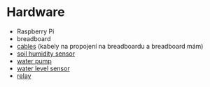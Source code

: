 # Hardware

- Raspberry Pi
- breadboard
- [cables](https://dratek.cz/arduino/1214-eses-40-x-f-m-dupont-kabel.html) (kabely na propojení na breadboardu a breadboard mám)
- [soil humidity sensor](https://dratek.cz/arduino/1399-eses-pudni-vlhkomer-pro-jednodeskove-pocitace.html)
- [water pump](https://dratek.cz/arduino/1271-eses-mini-cerpadlo.html)
- [water level sensor](https://dratek.cz/arduino/1160-plovakovy-senzor-vodni-hladiny.html)
- [relay](https://dratek.cz/arduino/886-arduino-rele-5v-1-kanal.html)
